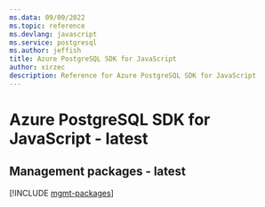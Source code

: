 ```yaml
---
ms.data: 09/09/2022
ms.topic: reference
ms.devlang: javascript
ms.service: postgresql
ms.author: jeffish
title: Azure PostgreSQL SDK for JavaScript
author: xirzec
description: Reference for Azure PostgreSQL SDK for JavaScript
---
```

# Azure PostgreSQL SDK for JavaScript - latest

## Management packages - latest
[!INCLUDE [mgmt-packages](postgresql-mgmt-index.md)]